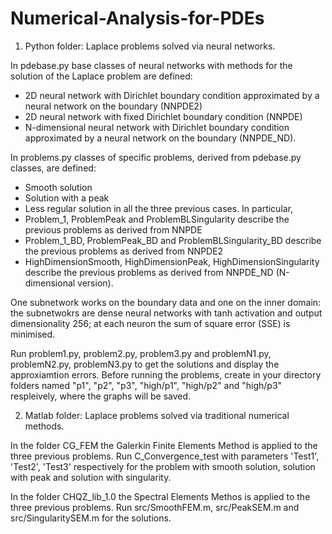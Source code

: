 # Numerical-Analysis-for-PDEs

1. Python folder:
Laplace problems solved via neural networks.

In pdebase.py base classes of neural networks with methods for the solution of the Laplace problem are defined:
- 2D neural network with Dirichlet boundary condition approximated by a neural network on the boundary (NNPDE2)
- 2D neural network with fixed Dirichlet boundary condition (NNPDE)
- N-dimensional neural network with Dirichlet boundary condition approximated by a neural network on the boundary (NNPDE_ND).

In problems.py classes of specific problems, derived from pdebase.py classes, are defined:
- Smooth solution
- Solution with a peak
- Less regular solution
in all the three previous cases.
In particular,
- Problem_1, ProblemPeak and ProblemBLSingularity describe the previous problems as derived from NNPDE
- Problem_1_BD, ProblemPeak_BD and ProblemBLSingularity_BD describe the previous problems as derived from NNPDE2
- HighDimensionSmooth, HighDimensionPeak, HighDimensionSingularity describe the previous problems as derived from NNPDE_ND (N-dimensional version).

One subnetwork works on the boundary data and one on the inner domain: the subnetwokrs are dense neural networks with tanh activation and output dimensionality 256; at each neuron the sum of square error (SSE) is minimised.

Run problem1.py, problem2.py, problem3.py and problemN1.py, problemN2.py, problemN3.py to get the solutions and display the approxiamtion errors.
Before running the problems, create in your directory folders named "p1", "p2", "p3", "high/p1", "high/p2" and "high/p3" respleively, where the graphs will be saved.

2. Matlab folder:
Laplace problems solved via traditional numerical methods.

In the folder CG_FEM the Galerkin Finite Elements Method is applied to the three previous problems.
Run C_Convergence_test with parameters 'Test1', 'Test2', 'Test3' respectively for the problem with smooth solution, solution with peak and solution with singularity.

In the folder CHQZ_lib_1.0 the Spectral Elements Methos is applied to the three previous problems.
Run src/SmoothFEM.m, src/PeakSEM.m and src/SingularitySEM.m for the solutions.

